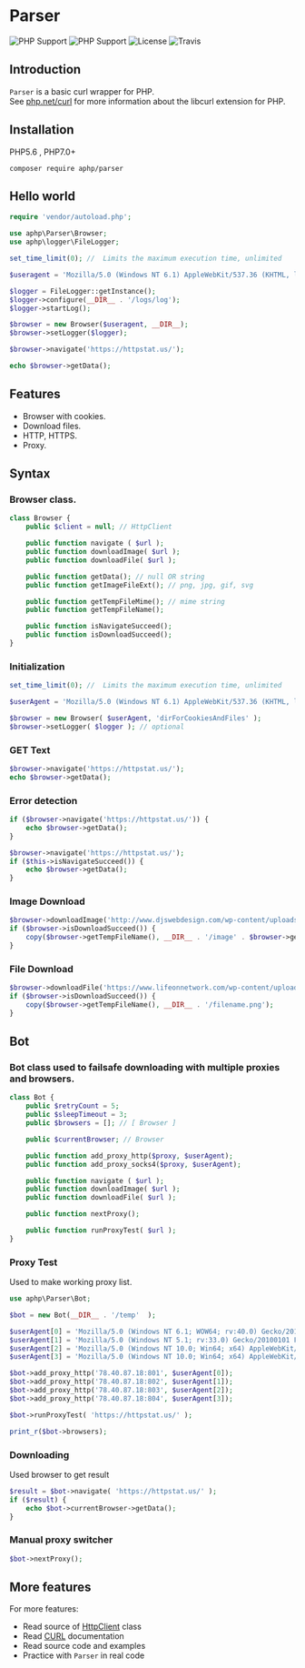 # Parser

![PHP Support](https://img.shields.io/badge/php%20tested-5.6-brightgreen.svg)
![PHP Support](https://img.shields.io/badge/php%20tested-7.1-brightgreen.svg)
![License](https://img.shields.io/badge/license-MIT-green.svg)
![Travis](https://api.travis-ci.org/travis-ci/travis-web.svg?branch=master)

## Introduction

`Parser` is a basic curl wrapper for PHP.<br>
See [php.net/curl](https://www.php.net/curl) for more information about the libcurl extension for PHP.

## Installation
PHP5.6 , PHP7.0+

`composer require aphp/parser`

## Hello world

```php
require 'vendor/autoload.php';

use aphp\Parser\Browser;
use aphp\logger\FileLogger;

set_time_limit(0); //  Limits the maximum execution time, unlimited

$useragent = 'Mozilla/5.0 (Windows NT 6.1) AppleWebKit/537.36 (KHTML, like Gecko) Chrome/41.0.2228.0 Safari/537.36';

$logger = FileLogger::getInstance();
$logger->configure(__DIR__ . '/logs/log');
$logger->startLog();

$browser = new Browser($useragent, __DIR__);
$browser->setLogger($logger);

$browser->navigate('https://httpstat.us/');

echo $browser->getData();
```

## Features

* Browser with cookies.
* Download files.
* HTTP, HTTPS.
* Proxy.

## Syntax
### Browser class.
```php
class Browser {
	public $client = null; // HttpClient

	public function navigate ( $url );
	public function downloadImage( $url );
	public function downloadFile( $url );

	public function getData(); // null OR string
	public function getImageFileExt(); // png, jpg, gif, svg

	public function getTempFileMime(); // mime string
	public function getTempFileName();

	public function isNavigateSucceed();
	public function isDownloadSucceed();
}
```
### Initialization
```php
set_time_limit(0); //  Limits the maximum execution time, unlimited

$userAgent = 'Mozilla/5.0 (Windows NT 6.1) AppleWebKit/537.36 (KHTML, like Gecko) Chrome/41.0.2228.0 Safari/537.36';

$browser = new Browser( $userAgent, 'dirForCookiesAndFiles' );
$browser->setLogger( $logger ); // optional
```
### GET Text
```php
$browser->navigate('https://httpstat.us/');
echo $browser->getData();
```
### Error detection
```php
if ($browser->navigate('https://httpstat.us/')) {
	echo $browser->getData();
}

$browser->navigate('https://httpstat.us/');
if ($this->isNavigateSucceed()) {
	echo $browser->getData();
}
```
### Image Download
```php
$browser->downloadImage('http://www.djswebdesign.com/wp-content/uploads/2012/05/PHP-MySQL.png');
if ($browser->isDownloadSucceed()) {
	copy($browser->getTempFileName(), __DIR__ . '/image' . $browser->getImageFileExt());
}
```
### File Download
```php
$browser->downloadFile('https://www.lifeonnetwork.com/wp-content/uploads/2017/11/download.png');
if ($browser->isDownloadSucceed()) {
	copy($browser->getTempFileName(), __DIR__ . '/filename.png');
}
```
## Bot
### Bot class used to failsafe downloading with multiple proxies and browsers.
```php
class Bot {
	public $retryCount = 5;
	public $sleepTimeout = 3;
	public $browsers = []; // [ Browser ]

	public $currentBrowser; // Browser

	public function add_proxy_http($proxy, $userAgent);
	public function add_proxy_socks4($proxy, $userAgent);

	public function navigate ( $url ); 
	public function downloadImage( $url );
	public function downloadFile( $url );

	public function nextProxy();

	public function runProxyTest( $url ); 
}
```
### Proxy Test
Used to make working proxy list.
```php
use aphp\Parser\Bot;

$bot = new Bot(__DIR__ . '/temp'  );

$userAgent[0] = 'Mozilla/5.0 (Windows NT 6.1; WOW64; rv:40.0) Gecko/20100101 Firefox/40.1';
$userAgent[1] = 'Mozilla/5.0 (Windows NT 5.1; rv:33.0) Gecko/20100101 Firefox/33.0';
$userAgent[2] = 'Mozilla/5.0 (Windows NT 10.0; Win64; x64) AppleWebKit/537.36 (KHTML, like Gecko) Chrome/60.0.3112.113 Safari/537.36';
$userAgent[3] = 'Mozilla/5.0 (Windows NT 10.0; Win64; x64) AppleWebKit/537.36 (KHTML, like Gecko) Chrome/63.0.3239.132 Safari/537.36';

$bot->add_proxy_http('78.40.87.18:801', $userAgent[0]);
$bot->add_proxy_http('78.40.87.18:802', $userAgent[1]);
$bot->add_proxy_http('78.40.87.18:803', $userAgent[2]);
$bot->add_proxy_http('78.40.87.18:804', $userAgent[3]);

$bot->runProxyTest( 'https://httpstat.us/' );

print_r($bot->browsers);
```
### Downloading
Used browser to get result
```php
$result = $bot->navigate( 'https://httpstat.us/' );
if ($result) {
	echo $bot->currentBrowser->getData();
}
```
### Manual proxy switcher
```php
$bot->nextProxy();
```
## More features
For more features:
* Read source of [HttpClient](src/HttpClient.php) class
* Read [CURL](https://www.php.net/curl) documentation
* Read source code and examples
* Practice with `Parser` in real code